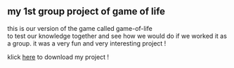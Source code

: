 ## my 1st group project of game of life

this is our version of the game called game-of-life<br>
to test our knowledge together and see how we would do if we worked it as a group.
it was a very fun and very interesting project !

klick [here](https://github.com/Aidari1324/2nd-project/archive/refs/heads/main.zip) to download my project !
